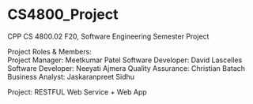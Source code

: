 # CS4800_Project  
CPP CS 4800.02 F20, Software Engineering Semester Project  
  
Project Roles & Members:  
Project Manager: Meetkumar Patel
Software Developer: David Lascelles  
Software Developer: Neeyati Ajmera
Quality Assurance: Christian Batach  
Business Analyst: Jaskaranpreet Sidhu  
  
Project: RESTFUL Web Service + Web App  

